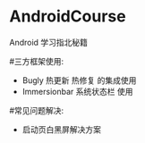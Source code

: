 # AndroidCourse

Android 学习指北秘籍

#三方框架使用:
- Bugly 热更新 热修复 的集成使用
- Immersionbar 系统状态栏 使用

#常见问题解决:
- 启动页白黑屏解决方案

